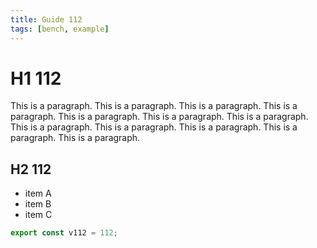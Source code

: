 ```yaml
---
title: Guide 112
tags: [bench, example]
---
```


# H1 112

This is a paragraph. This is a paragraph. This is a paragraph. This is a paragraph. This is a paragraph. This is a paragraph. This is a paragraph. This is a paragraph. This is a paragraph. This is a paragraph. This is a paragraph. This is a paragraph. 

## H2 112

- item A
- item B
- item C

```ts
export const v112 = 112;
```
